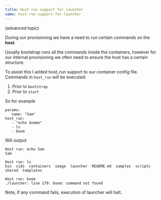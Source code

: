 ```yaml
---
title: Host run support for launcher
name: host-run-support-for-launcher
---
```


(advanced topic)

During our provisioning we have a need to run certain commands on the **host**. 

Usually bootstrap runs all the commands inside the containers, however for our internal provisioning we often need to ensure the host has a certain structure. 

To assist this I added host_run support to our container config file. Commands in `host_run` will be executed:

1. Prior to `bootstrap`
2. Prior to `start`

So for example 

```
params:
   name: "Sam"
host_run:
   - "echo $name"
   - ls
   - boom
```

Will output 


    Host run: echo Sam
    Sam
    
    Host run: ls
    bin  cids  containers  image  launcher	README.md  samples  scripts  shared  templates
    
    Host run: boom
    ./launcher: line 179: boom: command not found

Note, if any command fails, execution of launcher will halt.